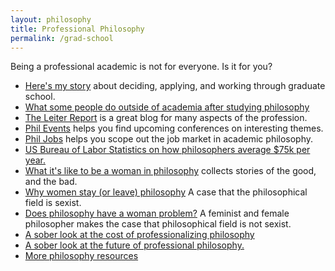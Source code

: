 ```yaml
---
layout: philosophy
title: Professional Philosophy
permalink: /grad-school
--- 
```


Being a professional academic is not for everyone. Is it for you? 

* [Here's my story](/phd-how-to) about deciding, applying, and working through graduate school.
* [What some people do outside of academia after studying philosophy](https://freerangephilosophers.com/)
* [The Leiter Report](http://leiterreports.typepad.com/) is a great blog for many aspects of the profession.
* [Phil Events](http://philevents.org/) helps you find upcoming conferences on interesting themes.
* [Phil Jobs](http://philjobs.org/) helps you scope out the job market in academic philosophy.
* [US Bureau of Labor Statistics on how philosophers average $75k per year.](http://www.bls.gov/oes/current/oes251126.htm)
* [What it's like to be a woman in philosophy](https://beingawomaninphilosophy.wordpress.com/) collects stories of the good, and the bad. 
* [Why women stay (or leave) philosophy](http://quod.lib.umich.edu/p/phimp/3521354.0016.006/1) A case that the philosophical field is sexist.
* [Does philosophy have a woman problem?](http://heterodoxacademy.org/2016/07/22/does-philosophy-have-a-woman-problem/) A feminist and female philosopher makes the case that philosophical field is not sexist. 
* [A sober look at the cost of professionalizing philosophy](http://opinionator.blogs.nytimes.com/2016/01/11/when-philosophy-lost-its-way/)
* [A sober look at the future of professional philosophy.](http://chronicle.com/blogs/conversation/2014/07/16/wanted-a-future-for-philosophy/)
* [More philosophy resources](/philosophy-resources)
